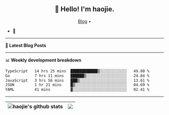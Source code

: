 <h2 align="center">👋 Hello! I'm haojie.</h2>
<p align="center">
  <a href="https://aoyouer.com">Blog</a> •
</p>


- 🔭 


-------

**📝 Latest Blog Posts**


-------

📊 **Weekly development breakdown**
<!--START_SECTION:waka-->

```txt
TypeScript   14 hrs 25 mins  ████████████▒░░░░░░░░░░░░   49.80 %
Go           7 hrs 11 mins   ██████▒░░░░░░░░░░░░░░░░░░   24.84 %
JavaScript   3 hrs 56 mins   ███▒░░░░░░░░░░░░░░░░░░░░░   13.61 %
JSON         1 hr 21 mins    █▒░░░░░░░░░░░░░░░░░░░░░░░   04.69 %
YAML         41 mins         ▓░░░░░░░░░░░░░░░░░░░░░░░░   02.41 %
```

<!--END_SECTION:waka-->

-------



| <img align="center" src="https://github-readme-stats.vercel.app/api?username=haojie06&show_icons=true&theme=graywhite&show_icons=true&count_private=true&include_all_commits=true&hide_border=true" alt="haojie's github stats" /> | <img align="center" src="https://github-readme-stats.vercel.app/api/top-langs/?username=haojie06&layout=compact&theme=graywhite&hide_border=true&hide=css,html" /> |
| ------------- | ------------- |


